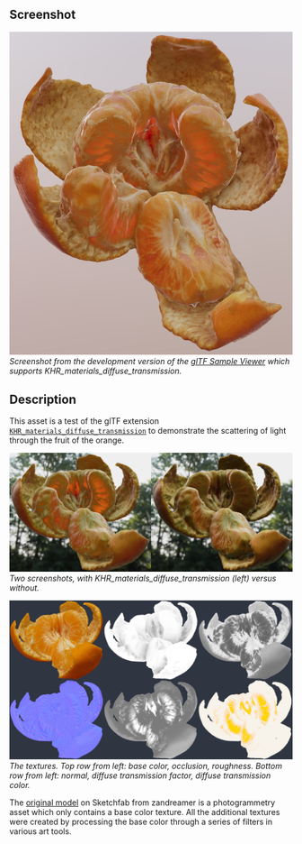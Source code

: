 ## Screenshot

![screenshot](screenshot/screenshot-large.jpg)
_Screenshot from the development version of the [glTF Sample Viewer](https://gltf.ux3d.io/) which supports KHR_materials_diffuse_transmission._

## Description

This asset is a test of the glTF extension [`KHR_materials_diffuse_transmission`](https://github.com/KhronosGroup/glTF/pull/1825) to demonstrate the scattering of light through the fruit of the orange. 

![screenshot](screenshot/with-without.jpg)
_Two screenshots, with KHR_materials_diffuse_transmission (left) versus without._

![screenshot](screenshot/textures.jpg)
_The textures. Top row from left: base color, occlusion, roughness. Bottom row from left: normal, diffuse transmission factor, diffuse transmission color._

The [original model](https://sketchfab.com/3d-models/orange-774bc66d11c24855bf722e35249fddf7) on Sketchfab from zandreamer is a photogrammetry asset which only contains a base color texture. All the additional textures were created by processing the base color through a series of filters in various art tools.

